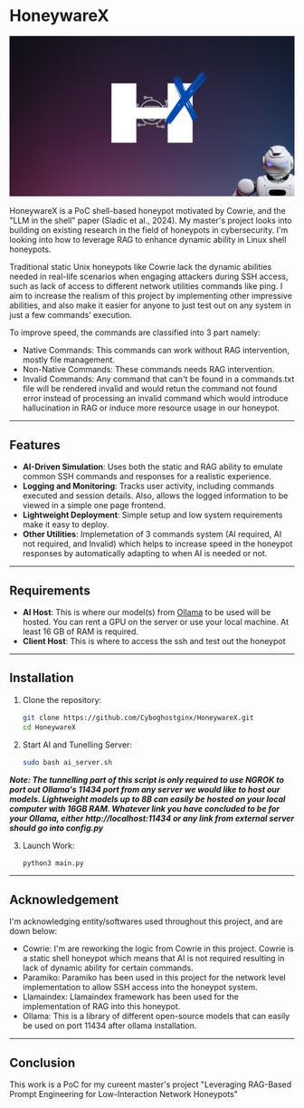 # HoneywareX

![honeywarex](https://github.com/Cyboghostginx/HoneywareX/blob/main/logo.png)

HoneywareX is a PoC shell-based honeypot motivated by Cowrie, and the "LLM in the shell" paper (Sladic et al., 2024). My master's project looks into building on existing research in the field of honeypots in cybersecurity. I'm looking into how to leverage RAG to enhance dynamic ability in Linux shell honeypots.

Traditional static Unix honeypots like Cowrie lack the dynamic abilities needed in real-life scenarios when engaging attackers during SSH access, such as lack of access to different network utilities commands like ping. I aim to increase the realism of this project by implementing other impressive abilities, and also make it easier for anyone to just test out on any system in just a few commands’ execution.

To improve speed, the commands are classified into 3 part namely:
- Native Commands: This commands can work without RAG intervention, mostly file management.
- Non-Native Commands: These commands needs RAG intervention.
- Invalid Commands: Any command that can't be found in a commands.txt file will be rendered invalid and would retun the command not found error instead of processing an invalid command which would introduce hallucination in RAG or induce more resource usage in our honeypot.

---

## Features

- **AI-Driven Simulation**: Uses both the static and RAG ability to emulate common SSH commands and responses for a realistic experience.
- **Logging and Monitoring**: Tracks user activity, including commands executed and session details. Also, allows the logged information to be viewed in a simple one page frontend.
- **Lightweight Deployment**: Simple setup and low system requirements make it easy to deploy.
- **Other Utilities**: Implemetation of 3 commands system (AI required, AI not required, and Invalid) which helps to increase speed in the honeypot responses by automatically adapting to when AI is needed or not.

---

## Requirements
- **AI Host**: This is where our model(s) from [Ollama](https://ollama.com/library) to be used will be hosted. You can rent a GPU on the server or use your local machine. At least 16 GB of RAM is required.
- **Client Host**: This is where to access the ssh and test out the honeypot

---

## Installation

1. Clone the repository:
   ```bash
   git clone https://github.com/Cyboghostginx/HoneywareX.git
   cd HoneywareX

2. Start AI and Tunelling Server:
   ```bash
   sudo bash ai_server.sh
***Note: The tunnelling part of this script is only required to use NGROK to port out Ollama's 11434 port from any server we would like to host our models. Lightweight models up to 8B can easily be hosted on your local computer with 16GB RAM. Whatever link you have concluded to be for your Ollama, either http://localhost:11434 or any link from external server should go into config.py***

3. Launch Work:
   ```bash
   python3 main.py

---

## Acknowledgement
I'm acknowledging entity/softwares used throughout this project, and are down below:
- Cowrie: I'm are reworking the logic from Cowrie in this project. Cowrie is a static shell honeypot which means that AI is not required resulting in lack of dynamic ability for certain commands.
- Paramiko: Paramiko has been used in this project for the network level implementation to allow SSH access into the honeypot system.
- Llamaindex: Llamaindex framework has been used for the implementation of RAG into this honeypot.
- Ollama: This is a library of different open-source models that can easily be used on port 11434 after ollama installation.

---

## Conclusion
This work is a PoC for my cureent master's project "Leveraging RAG-Based Prompt Engineering for Low-Interaction Network Honeypots"



